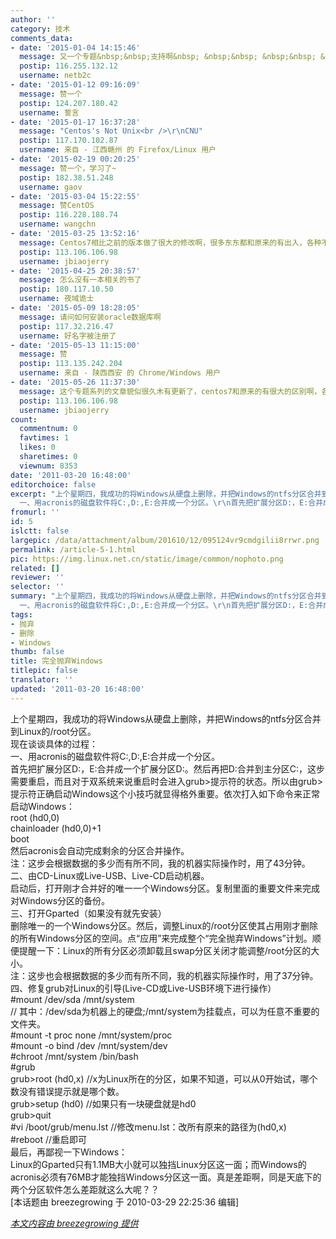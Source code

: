 ```yaml
---
author: ''
category: 技术
comments_data:
- date: '2015-01-04 14:15:46'
  message: 又一个专题&nbsp;&nbsp;支持啊&nbsp; &nbsp;&nbsp; &nbsp;&nbsp; &nbsp;已添加书签！&nbsp;&nbsp;^_^
  postip: 116.255.132.12
  username: netb2c
- date: '2015-01-12 09:16:09'
  message: 赞一个
  postip: 124.207.180.42
  username: 誓言
- date: '2015-01-17 16:37:28'
  message: "Centos's Not Unix<br />\r\nCNU"
  postip: 117.170.102.87
  username: 来自 - 江西赣州 的 Firefox/Linux 用户
- date: '2015-02-19 00:20:25'
  message: 赞一个，学习了~
  postip: 182.38.51.248
  username: gaov
- date: '2015-03-04 15:22:55'
  message: 赞CentOS
  postip: 116.228.188.74
  username: wangchn
- date: '2015-03-25 13:52:16'
  message: Centos7相比之前的版本做了很大的修改啊，很多东东都和原来的有出入，各种不适应啊，希望该系列专题能有更多的精彩
  postip: 113.106.106.98
  username: jbiaojerry
- date: '2015-04-25 20:38:57'
  message: 怎么没有一本相关的书了
  postip: 180.117.10.50
  username: 夜域诡士
- date: '2015-05-09 18:28:05'
  message: 请问如何安装oracle数据库啊
  postip: 117.32.216.47
  username: 好名字被注册了
- date: '2015-05-13 11:15:00'
  message: 赞
  postip: 113.135.242.204
  username: 来自 - 陕西西安 的 Chrome/Windows 用户
- date: '2015-05-26 11:37:30'
  message: 这个专题系列的文章貌似很久木有更新了，centos7和原来的有很大的区别啊，各种不适应，期待这专题能够多来点干活，^_^
  postip: 113.106.106.98
  username: jbiaojerry
count:
  commentnum: 0
  favtimes: 1
  likes: 0
  sharetimes: 0
  viewnum: 8353
date: '2011-03-20 16:48:00'
editorchoice: false
excerpt: "上个星期四，我成功的将Windows从硬盘上删除，并把Windows的ntfs分区合并到Linux的/root分区。\r\n 现在谈谈具体的过程：\r\n
  一、用acronis的磁盘软件将C:,D:,E:合并成一个分区。\r\n首先把扩展分区D:，E:合并成一个扩展分区 ..."
fromurl: ''
id: 5
islctt: false
largepic: /data/attachment/album/201610/12/095124vr9cmdgilii8rrwr.png
permalink: /article-5-1.html
pic: https://img.linux.net.cn/static/image/common/nophoto.png
related: []
reviewer: ''
selector: ''
summary: "上个星期四，我成功的将Windows从硬盘上删除，并把Windows的ntfs分区合并到Linux的/root分区。\r\n 现在谈谈具体的过程：\r\n
  一、用acronis的磁盘软件将C:,D:,E:合并成一个分区。\r\n首先把扩展分区D:，E:合并成一个扩展分区 ..."
tags:
- 抛弃
- 删除
- Windows
thumb: false
title: 完全抛弃Windows
titlepic: false
translator: ''
updated: '2011-03-20 16:48:00'
---
```


上个星期四，我成功的将Windows从硬盘上删除，并把Windows的ntfs分区合并到Linux的/root分区。  
 现在谈谈具体的过程：  
 一、用acronis的磁盘软件将C:,D:,E:合并成一个分区。  
 首先把扩展分区D:，E:合并成一个扩展分区D:。然后再把D:合并到主分区C:，这步需要重启，而且对于双系统来说重启时会进入grub>提示符的状态。所以由grub>提示符正确启动Windows这个小技巧就显得格外重要。依次打入如下命令来正常启动Windows：  
 root (hd0,0)  
 chainloader (hd0,0)+1  
 boot  
 然后acronis会自动完成剩余的分区合并操作。  
 注：这步会根据数据的多少而有所不同，我的机器实际操作时，用了43分钟。  
 二、由CD-Linux或Live-USB、Live-CD启动机器。  
 启动后，打开刚才合并好的唯一一个Windows分区。复制里面的重要文件来完成对Windows分区的备份。  
 三、打开Gparted（如果没有就先安装）  
 删除唯一的一个Windows分区。然后，调整Linux的/root分区使其占用刚才删除的所有Windows分区的空间。点&ldquo;应用&rdquo;来完成整个&ldquo;完全抛弃Windows&rdquo;计划。顺便提醒一下：Linux的所有分区必须卸载且swap分区关闭才能调整/root分区的大小。  
 注：这步也会根据数据的多少而有所不同，我的机器实际操作时，用了37分钟。  
 四、修复grub对Linux的引导(Live-CD或Live-USB环境下进行操作）  
 #mount /dev/sda /mnt/system  
 // 其中：/dev/sda为机器上的硬盘;/mnt/system为挂载点，可以为任意不重要的文件夹。  
 #mount -t proc none /mnt/system/proc  
 #mount -o bind /dev /mnt/system/dev  
 #chroot /mnt/system /bin/bash  
 #grub  
 grub>root (hd0,x) //x为Linux所在的分区，如果不知道，可以从0开始试，哪个数没有错误提示就是哪个数。  
 grub>setup (hd0) //如果只有一块硬盘就是hd0  
 grub>quit  
 #vi /boot/grub/menu.lst //修改menu.lst：改所有原来的路径为(hd0,x)  
 #reboot //重启即可  
 最后，再鄙视一下Windows：  
 Linux的Gparted只有1.1MB大小就可以独挡Linux分区这一面；而Windows的acronis必须有76MB才能独挡Windows分区这一面。真是差距啊，同是天底下的两个分区软件怎么差距就这么大呢？？  
 [本话题由 breezegrowing 于 2010-03-29 22:25:36 编辑]


 


*[本文内容由 breezegrowing 提供](thread-2603-1-1.html)*